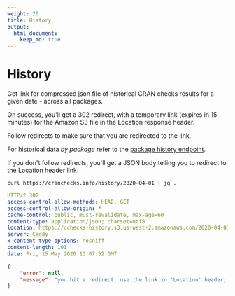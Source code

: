 ```yaml
---
weight: 20
title: History
output: 
  html_document:
    keep_md: true
---
```




# History

Get link for compressed json file of historical CRAN checks results for a given date - across all packages.

On success, you'll get a 302 redirect, with a temporary link (expires in 15 minutes) for the Amazon S3 file in the Location response header.

Follow redirects to make sure that you are redirected to the link.

For historical data _by package_ refer to the [package history endpoint](#packages-by-name-history).

If you don't follow redirects, you'll get a JSON body telling you to redirect to the Location header link.

```shell
curl https://cranchecks.info/history/2020-04-01 | jq .
```
```yaml
HTTP/2 302 
access-control-allow-methods: HEAD, GET
access-control-allow-origin: *
cache-control: public, must-revalidate, max-age=60
content-type: application/json; charset=utf8
location: https://cchecks-history.s3.us-west-2.amazonaws.com/2020-04-01.json.gz?X-Amz-Algorithm=AWS4-HMAC-SHA256&X-Amz-Credential=AKIAIE65F6ZPF3JF7JTA%2F20200515%2Fus-west-2%2Fs3%2Faws4_request&X-Amz-Date=20200515T130752Z&X-Amz-Expires=900&X-Amz-SignedHeaders=host&X-Amz-Signature=3e673e04600304603f2fc4710df4ee459426d9fa78e29f3d916bb64fa1a48ec4
server: Caddy
x-content-type-options: nosniff
content-length: 101
date: Fri, 15 May 2020 13:07:52 GMT

```
```json
{
    "error": null,
    "message": "you hit a redirect. use the link in 'Location' header; or follow redirects"
}
```

